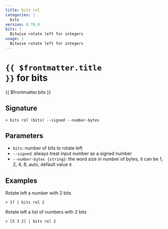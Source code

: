 ```yaml
---
title: bits rol
categories: |
  bits
version: 0.76.0
bits: |
  Bitwise rotate left for integers
usage: |
  Bitwise rotate left for integers
---
```


# <code>{{ $frontmatter.title }}</code> for bits

<div class='command-title'>{{ $frontmatter.bits }}</div>

## Signature

```> bits rol (bits) --signed --number-bytes```

## Parameters

 -  `bits`: number of bits to rotate left
 -  `--signed`: always treat input number as a signed number
 -  `--number-bytes {string}`: the word size in number of bytes, it can be 1, 2, 4, 8, auto, default value `8`

## Examples

Rotate left a number with 2 bits
```shell
> 17 | bits rol 2
```

Rotate left a list of numbers with 2 bits
```shell
> [5 3 2] | bits rol 2
```
